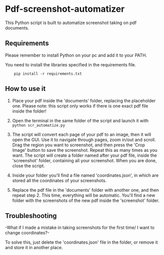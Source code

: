 # Pdf-screenshot-automatizer

This Python script is built to automatize screenshot taking on pdf documents.

## Requirements

Please remember to install Python on your pc and add it to your PATH.

You need to install the libraries specified in the requirements file.
```
    pip install -r requirements.txt
```

## How to use it

1. Place your pdf inside the 'documents' folder, replacing the placeholder one. Please note: this script only works if there is one exact pdf file inside the folder!

2. Open the terminal in the same folder of the script and launch it with ```python scr_automatize.py```

3. The script will convert each page of your pdf to an image, then it will open the GUI. Use it to navigate through pages,  zoom in/out and scroll. Drag the region you want to screenshot, and then press the 'Crop Image' button to save the screenshot.
Repeat this as many times as you want.
The script will create a folder named after your pdf file, inside the 'screenshot' folder, containing all your screenshot.
When you are done, close the script. 

4. Inside your folder you'll find a file named 'coordinates.json', in which are stored all the coordinates of your screenshots.

5. Replace the pdf file in the 'documents' folder with another one, and then repeat step 2.
This time, everything will be automatic. You'll find a new folder with the screenshots of the new pdf inside the 'screenshot' folder.


## Troubleshooting

-What if I made a mistake in taking screenshots for the first time/ I want to change coordinates?-

To solve this, just delete the 'coordinates.json' file in the folder, or remove it and store it in another place.










